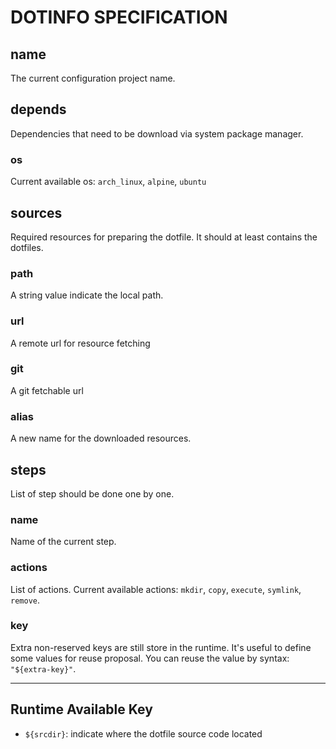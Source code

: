 # DOTINFO SPECIFICATION

## name

The current configuration project name.

## depends

Dependencies that need to be download via system package manager.

### os

Current available os: `arch_linux`, `alpine`, `ubuntu`

## sources

Required resources for preparing the dotfile.
It should at least contains the dotfiles.

### path

A string value indicate the local path.

### url

A remote url for resource fetching

### git

A git fetchable url

### alias

A new name for the downloaded resources.

## steps

List of step should be done one by one.

### name

Name of the current step.

### actions

List of actions. Current available actions: `mkdir`, `copy`, `execute`, `symlink`, `remove`.

### key

Extra non-reserved keys are still store in the runtime. It's useful to define some values for reuse proposal.
You can reuse the value by syntax: `"${extra-key}"`.

---

## Runtime Available Key

- `${srcdir}`: indicate where the dotfile source code located
